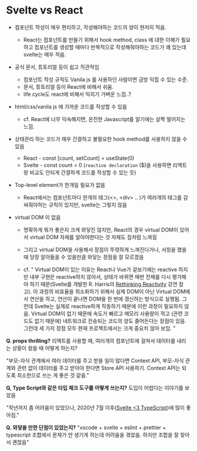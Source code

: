 # Svelte vs React

- 컴포넌트 작성이 매우 편리하고, 작성해야하는 코드의 양이 현저히 적음.
  - React는 컴포넌트를 만들기 위해서 hook method, class 에 대한 이해가 필요하고 컴포넌트를 생성할 때마다 반복적으로 작성해줘야하는 코드가 꽤 있는데 svelte는 매우 적음.
- 공식 문서, 튜토리얼 등이 쉽고 직관적임
  - 컴포넌트 작성 규칙도 Vanila js 를 사용하던 사람이면 금방 익힐 수 있는 수준.
  - 문서, 튜토리얼 등이 React에 비해서 쉬움. 
  - life cycle도 react에 비해서 익히기 가벼운 느낌..? 

- html/css/vanila js 에 가까운 코드를 작성할 수 있음
  - cf. React에 너무 익숙해지면, 온전한 Javascript를 알기에는 살짝 멀어지는 느낌.
- 상태관리 하는 코드가 매우 간결하고 불필요한 hook method를 사용하지 않을 수 있음
  - React - const [count, setCount] = useState(0)
  - Svelte - const count = 0 (`reactive declaration` ($)을 사용하면 리액트랑 비교도 안되게 간결하게 코드를 작성할 수 있는 듯)
- Top-level element가 한개일 필요가 없음
  - React에서는 컴포넌트마다 한개의 태그(<>, \<div\> .. )가 여러개의 태그를 감싸줘야하는 규칙이 있지만, svelte는 그렇지 않음

- virtual DOM 이 없음

  - 명확하게 뭐가 좋은지 크게 와닿진 않지만, React의 경우 virtual DOM이 있어서 virtual DOM 자체를 알아야한다는 것 자체도 짐처럼 느껴짐
  - 그리고 virtual DOM을 사용해서 장점이 뚜렷하게 느껴진다거나, 서칭을 했을 때 당장 알아들을 수 있을만큼 와닿는 장점을 잘 모르겠음 

  - cf. 
    " Virtual DOM이 있는 이유는 React나 Vue가 겉보기에는 reactive 하지만 내부 구현은 reactive하지 않아서, 상태가 바뀌면 매번 전체를 다시 평가해야 하기 때문(Svelte를 개발한 R. Harris의 [Rethinking Reactivity](https://www.youtube.com/watch?v=gJ2P6hGwcgo) 강연 참고). 이 과정의 비효율을 최소화하기 위해서 실제 DOM이 아닌 Virtual DOM에서 연산을 하고, 연산이 끝나면 DOM을 한 번에 갱신하는 방식으로 실행됨. 그런데 Svelte는 실제로 reactive하게 작동하기 때문에 이런 과정이 필요하지 않음. Virtual DOM이 없기 때문에 속도가 빠르고 메모리 사용량이 적고 (관련 코드도 없기 때문에) 네트워크로 전송되는 코드의 양도 줄어든다는 장점이 있음. 그런데 세 가지 장점 모두 현재 프로젝트에서는 크게 중요치 않아 보임. "



**Q. props thrilling?** 
리액트를 사용할 때, 여러개의 컴포넌트에 걸쳐서 데이터를 내리는 상황이 왔을 때 어떻게 하는지? 

"부모-자식 관계에서 여러 데이터를 주고 받을 일이 많다면 Context API, 부모-자식 관계와 관련 없이 데이터를 주고 받아야 한다면 Store API 사용하기. Context API는 되도록 최소한으로 쓰는 게 좋은 것 같음."



**Q, Type Script와 같은 타입 체크 도구를 어떻게 쓰는지?** 
도입이 어렵다는 이야기를 보았음

"작년까지 좀 어려움이 있었으나, 2020년 7월 이후([Svelte <3 TypeScript](https://svelte.dev/blog/svelte-and-typescript))에 많이 좋아짐." 



**Q. 와닿을 만한 단점이 있었는지?** 
"vscode + svelte + eslint + prettier + typescript 조합에서 문제가 안 생기게 하는데 어려움을 겪었음. 하지만 조합을 잘 찾아서 괜찮음"



